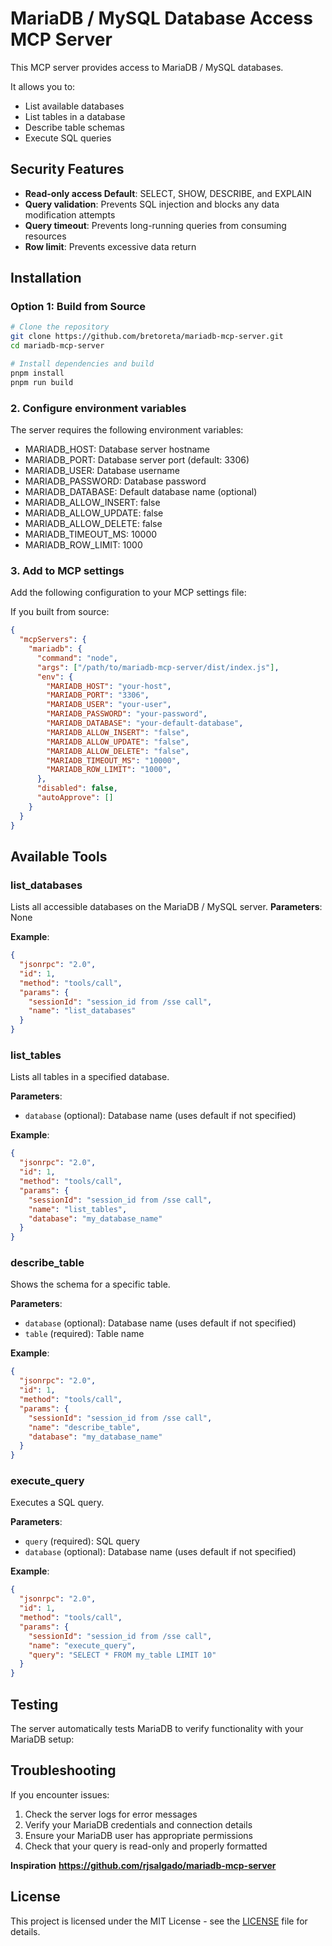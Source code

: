 # MariaDB / MySQL Database Access MCP Server

This MCP server provides access to MariaDB / MySQL databases.

It allows you to:
- List available databases
- List tables in a database
- Describe table schemas
- Execute SQL queries

## Security Features
- **Read-only access Default**: SELECT, SHOW, DESCRIBE, and EXPLAIN
- **Query validation**: Prevents SQL injection and blocks any data modification attempts
- **Query timeout**: Prevents long-running queries from consuming resources
- **Row limit**: Prevents excessive data return

## Installation

### Option 1: Build from Source
```bash
# Clone the repository
git clone https://github.com/bretoreta/mariadb-mcp-server.git
cd mariadb-mcp-server

# Install dependencies and build
pnpm install
pnpm run build
```

### 2. Configure environment variables
The server requires the following environment variables:

- MARIADB_HOST: Database server hostname
- MARIADB_PORT: Database server port (default: 3306)
- MARIADB_USER: Database username
- MARIADB_PASSWORD: Database password
- MARIADB_DATABASE: Default database name (optional)
- MARIADB_ALLOW_INSERT: false
- MARIADB_ALLOW_UPDATE: false
- MARIADB_ALLOW_DELETE: false
- MARIADB_TIMEOUT_MS: 10000
- MARIADB_ROW_LIMIT: 1000


### 3. Add to MCP settings
Add the following configuration to your MCP settings file:

If you built from source:
```json
{
  "mcpServers": {
    "mariadb": {
      "command": "node",
      "args": ["/path/to/mariadb-mcp-server/dist/index.js"],
      "env": {
        "MARIADB_HOST": "your-host",
        "MARIADB_PORT": "3306",
        "MARIADB_USER": "your-user",
        "MARIADB_PASSWORD": "your-password",
        "MARIADB_DATABASE": "your-default-database",
        "MARIADB_ALLOW_INSERT": "false",
        "MARIADB_ALLOW_UPDATE": "false",
        "MARIADB_ALLOW_DELETE": "false",
        "MARIADB_TIMEOUT_MS": "10000",
        "MARIADB_ROW_LIMIT": "1000",
      },
      "disabled": false,
      "autoApprove": []
    }
  }
}
```

## Available Tools

### list_databases
Lists all accessible databases on the MariaDB / MySQL server.
**Parameters**: None

**Example**:
```json
{
  "jsonrpc": "2.0",
  "id": 1,
  "method": "tools/call",
  "params": {
    "sessionId": "session_id from /sse call",
    "name": "list_databases"
  }
}
```

### list_tables
Lists all tables in a specified database.

**Parameters**:
- `database` (optional): Database name (uses default if not specified)

**Example**:
```json
{
  "jsonrpc": "2.0",
  "id": 1,
  "method": "tools/call",
  "params": {
    "sessionId": "session_id from /sse call",
    "name": "list_tables",
    "database": "my_database_name"
  }
}
```

### describe_table
Shows the schema for a specific table.

**Parameters**:
- `database` (optional): Database name (uses default if not specified)
- `table` (required): Table name

**Example**:
```json
{
  "jsonrpc": "2.0",
  "id": 1,
  "method": "tools/call",
  "params": {
    "sessionId": "session_id from /sse call",
    "name": "describe_table",
    "database": "my_database_name"
  }
}
```

### execute_query
Executes a SQL query.

**Parameters**:
- `query` (required): SQL query
- `database` (optional): Database name (uses default if not specified)

**Example**:
```json
{
  "jsonrpc": "2.0",
  "id": 1,
  "method": "tools/call",
  "params": {
    "sessionId": "session_id from /sse call",
    "name": "execute_query",
    "query": "SELECT * FROM my_table LIMIT 10"
  }
}
```

## Testing
The server automatically tests MariaDB to verify functionality with your MariaDB setup:


## Troubleshooting
If you encounter issues:

1. Check the server logs for error messages
2. Verify your MariaDB credentials and connection details
3. Ensure your MariaDB user has appropriate permissions
4. Check that your query is read-only and properly formatted


**Inspiration**
**https://github.com/rjsalgado/mariadb-mcp-server**

## License

This project is licensed under the MIT License - see the [LICENSE](./LICENSE) file for details.